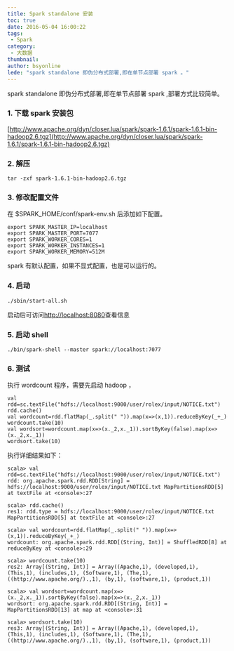 ```yaml
---
title: Spark standalone 安装
toc: true
date: 2016-05-04 16:00:22
tags:
 - Spark
category: 
 - 大数据
thumbnail: 
author: bsyonline
lede: "spark standalone 即伪分布式部署,即在单节点部署 spark 。"
---
```


spark standalone 即伪分布式部署,即在单节点部署 spark ,部署方式比较简单。

### 1. 下载 spark 安装包

[http://www.apache.org/dyn/closer.lua/spark/spark-1.6.1/spark-1.6.1-bin-hadoop2.6.tgz](http://www.apache.org/dyn/closer.lua/spark/spark-1.6.1/spark-1.6.1-bin-hadoop2.6.tgz)

### 2. 解压
```
tar -zxf spark-1.6.1-bin-hadoop2.6.tgz
```

### 3. 修改配置文件

在 $SPARK_HOME/conf/spark-env.sh 后添加如下配置。

```
export SPARK_MASTER_IP=localhost
export SPARK_MASTER_PORT=7077
export SPARK_WORKER_CORES=1
export SPARK_WORKER_INSTANCES=1
export SPARK_WORKER_MEMORY=512M
```

spark 有默认配置，如果不显式配置，也是可以运行的。

### 4. 启动
```
./sbin/start-all.sh
```

启动后可访问[http://localhost:8080](http://localhost:8080)查看信息


### 5. 启动 shell

```
./bin/spark-shell --master spark://localhost:7077
```
### 6. 测试

执行 wordcount 程序，需要先启动 hadoop ，
```
val rdd=sc.textFile("hdfs://localhost:9000/user/rolex/input/NOTICE.txt")
rdd.cache()
val wordcount=rdd.flatMap(_.split(" ")).map(x=>(x,1)).reduceByKey(_+_)
wordcount.take(10)
val wordsort=wordcount.map(x=>(x._2,x._1)).sortByKey(false).map(x=>(x._2,x._1))
wordsort.take(10)
```

执行详细结果如下：
```
scala> val rdd=sc.textFile("hdfs://localhost:9000/user/rolex/input/NOTICE.txt")
rdd: org.apache.spark.rdd.RDD[String] = hdfs://localhost:9000/user/rolex/input/NOTICE.txt MapPartitionsRDD[5] at textFile at <console>:27

scala> rdd.cache()
res1: rdd.type = hdfs://localhost:9000/user/rolex/input/NOTICE.txt MapPartitionsRDD[5] at textFile at <console>:27

scala> val wordcount=rdd.flatMap(_.split(" ")).map(x=>(x,1)).reduceByKey(_+_)
wordcount: org.apache.spark.rdd.RDD[(String, Int)] = ShuffledRDD[8] at reduceByKey at <console>:29

scala> wordcount.take(10)
res2: Array[(String, Int)] = Array((Apache,1), (developed,1), (This,1), (includes,1), (Software,1), (The,1), ((http://www.apache.org/).,1), (by,1), (software,1), (product,1))

scala> val wordsort=wordcount.map(x=>(x._2,x._1)).sortByKey(false).map(x=>(x._2,x._1))
wordsort: org.apache.spark.rdd.RDD[(String, Int)] = MapPartitionsRDD[13] at map at <console>:31

scala> wordsort.take(10)
res3: Array[(String, Int)] = Array((Apache,1), (developed,1), (This,1), (includes,1), (Software,1), (The,1), ((http://www.apache.org/).,1), (by,1), (software,1), (product,1))
```
